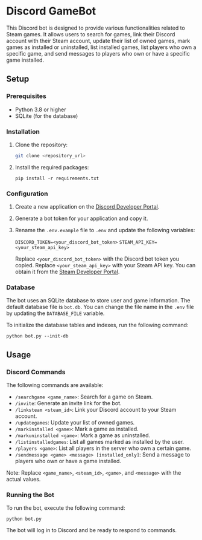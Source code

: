 
# Discord GameBot

This Discord bot is designed to provide various functionalities related to Steam games. It allows users to search for games, link their Discord account with their Steam account, update their list of owned games, mark games as installed or uninstalled, list installed games, list players who own a specific game, and send messages to players who own or have a specific game installed.

## Setup

### Prerequisites

- Python 3.8 or higher
- SQLite (for the database)

### Installation

1. Clone the repository:

   ```bash
   git clone <repository_url>
   ```
2.  Install the required packages:
    
    `pip install -r requirements.txt` 
    

### Configuration

1.  Create a new application on the [Discord Developer Portal](https://discord.com/developers/applications).
    
2.  Generate a bot token for your application and copy it.
    
3.  Rename the `.env.example` file to `.env` and update the following variables:
    
    `DISCORD_TOKEN=<your_discord_bot_token>`
    `STEAM_API_KEY=<your_steam_api_key>`
    
    Replace `<your_discord_bot_token>` with the Discord bot token you copied. Replace `<your_steam_api_key>` with your Steam API key. You can obtain it from the [Steam Developer Portal](https://steamcommunity.com/dev/apikey).
    

### Database

The bot uses an SQLite database to store user and game information. The default database file is `bot.db`. You can change the file name in the `.env` file by updating the `DATABASE_FILE` variable.

To initialize the database tables and indexes, run the following command:

`python bot.py --init-db` 
## Usage

### Discord Commands
The following commands are available:
-   `/searchgame <game_name>`: Search for a game on Steam.
-   `/invite`: Generate an invite link for the bot.
-   `/linksteam <steam_id>`: Link your Discord account to your Steam account.
-   `/updategames`: Update your list of owned games.
-   `/markinstalled <game>`: Mark a game as installed.
-   `/markuninstalled <game>`: Mark a game as uninstalled.
-   `/listinstalledgames`: List all games marked as installed by the user.
-   `/players <game>`: List all players in the server who own a certain game.
-   `/sendmessage <game> <message> [installed_only]`: Send a message to players who own or have a game installed.

Note: Replace `<game_name>`, `<steam_id>`, `<game>`, and `<message>` with the actual values.

### Running the Bot

To run the bot, execute the following command:

`python bot.py` 

The bot will log in to Discord and be ready to respond to commands.